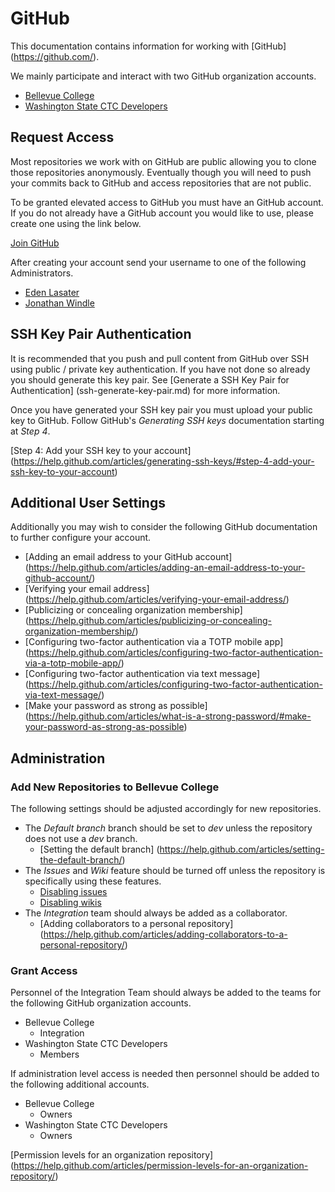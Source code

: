 # GitHub

This documentation contains information for working with [GitHub]
(https://github.com/).

We mainly participate and interact with two GitHub organization accounts.

* [Bellevue College](https://github.com/BellevueCollege/)
* [Washington State CTC Developers](https://github.com/ctcdev)

## Request Access

Most repositories we work with on GitHub are public allowing you to clone
those repositories anonymously. Eventually though you will need to push your
commits back to GitHub and access repositories that are not public.

To be granted elevated access to GitHub you must have an GitHub account. If you
do not already have a GitHub account you would like to use, please create one
using the link below.

[Join GitHub](https://github.com/join)

After creating your account send your username to one of the following
Administrators.

* [Eden Lasater](mailto:eden.lasater@bellevuecollege.edu)
* [Jonathan Windle](mailto:jonathan.windle@bellevuecollege.edu)

## SSH Key Pair Authentication

It is recommended that you push and pull content from GitHub over SSH using
public / private key authentication. If you have not done so already you should
generate this key pair. See [Generate a SSH Key Pair for Authentication]
(ssh-generate-key-pair.md) for more information.

Once you have generated your SSH key pair you must upload your public key to
GitHub. Follow GitHub's *Generating SSH keys* documentation starting at
*Step 4*.

[Step 4: Add your SSH key to your account]
(https://help.github.com/articles/generating-ssh-keys/#step-4-add-your-ssh-key-to-your-account)

## Additional User Settings

Additionally you may wish to consider the following GitHub documentation to
further configure your account.

* [Adding an email address to your GitHub account]
  (https://help.github.com/articles/adding-an-email-address-to-your-github-account/)
* [Verifying your email address]
  (https://help.github.com/articles/verifying-your-email-address/)
* [Publicizing or concealing organization membership]
  (https://help.github.com/articles/publicizing-or-concealing-organization-membership/)
* [Configuring two-factor authentication via a TOTP mobile app]
  (https://help.github.com/articles/configuring-two-factor-authentication-via-a-totp-mobile-app/)
* [Configuring two-factor authentication via text message]
  (https://help.github.com/articles/configuring-two-factor-authentication-via-text-message/)
* [Make your password as strong as possible]
  (https://help.github.com/articles/what-is-a-strong-password/#make-your-password-as-strong-as-possible)

## Administration

### Add New Repositories to Bellevue College

The following settings should be adjusted accordingly for new repositories.

* The *Default branch* branch should be set to *dev* unless the repository does
  not use a *dev* branch.
    * [Setting the default branch]
      (https://help.github.com/articles/setting-the-default-branch/)
* The *Issues* and *Wiki* feature should be turned off unless the repository is
  specifically using these features.
    * [Disabling issues](https://help.github.com/articles/disabling-issues/)
    * [Disabling wikis](https://help.github.com/articles/disabling-wikis/)
* The *Integration* team should always be added as a collaborator.
    * [Adding collaborators to a personal repository]
      (https://help.github.com/articles/adding-collaborators-to-a-personal-repository/)

### Grant Access

Personnel of the Integration Team should always be added to the teams for the
following GitHub organization accounts.

* Bellevue College
    * Integration
* Washington State CTC Developers
    * Members

If administration level access is needed then personnel should be added to the
following additional accounts.

* Bellevue College
    * Owners
* Washington State CTC Developers
    * Owners

[Permission levels for an organization repository]
(https://help.github.com/articles/permission-levels-for-an-organization-repository/)
